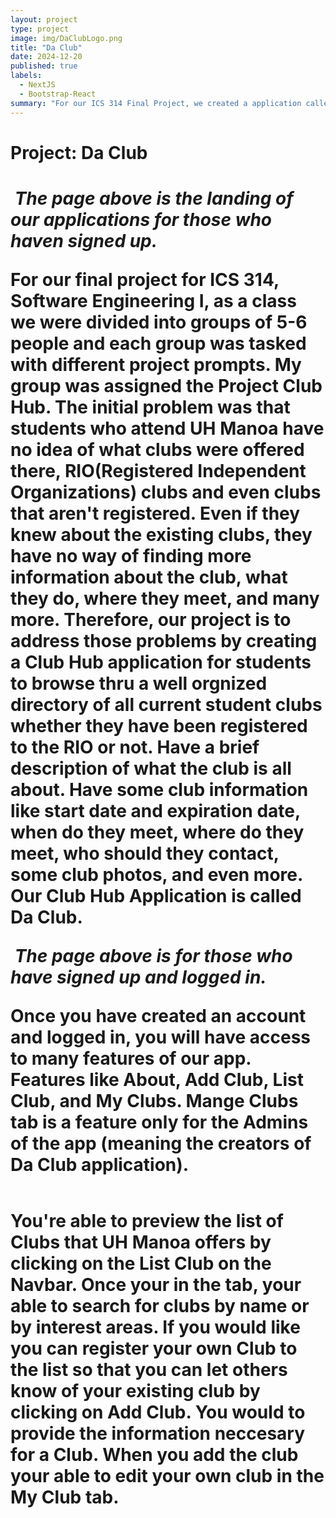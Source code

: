 ```yaml
---
layout: project
type: project
image: img/DaClubLogo.png
title: "Da Club"
date: 2024-12-20
published: true
labels:
  - NextJS
  - Bootstrap-React
summary: "For our ICS 314 Final Project, we created a application called Da Club"
---
```

<h1>Project: Da Club<h1>
<img src=""> 
<i>The page above is the landing of our applications for those who haven signed up.</i>
<p>
  For our final project for ICS 314, Software Engineering I, as a class we were divided into groups of 5-6 people and each group was tasked with different project prompts. My group was assigned the Project Club Hub. The initial problem was that students who attend UH Manoa have no idea of what clubs were offered there, RIO(Registered Independent Organizations) clubs and even clubs that aren't registered. Even if they knew about the existing clubs, they have no way of finding more information about the club, what they do, where they meet, and many more. Therefore, our project is to address those problems by creating a Club Hub application for students to browse thru a well orgnized directory of all current student clubs whether they have been registered to the RIO or not. Have a brief description of what the club is all about. Have some club information like start date and expiration date, when do they meet, where do they meet, who should they contact, some club photos, and even more. Our Club Hub Application is called Da Club. 
</p>
<img src="">
<i>The page above is for those who have signed up and logged in.</i>
<p>
  Once you have created an account and logged in, you will have access to many features of our app. Features like About, Add Club, List Club, and My Clubs.
  Mange Clubs tab is a feature only for the Admins of the app (meaning the creators of Da Club application).
</p>
<img src="">
<p>
  You're able to preview the list of Clubs that UH Manoa offers by clicking on the List Club on the Navbar. Once your in the tab, your able to search for clubs by name or by interest areas. If you would like you can register your own Club to the list so that you can let others know of your existing club by clicking on Add Club. You would to provide the information neccesary for a Club. When you add the club your able to edit your own club in the My Club tab.  
</p>
